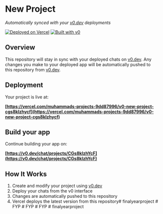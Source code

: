 # New Project

*Automatically synced with your [v0.dev](https://v0.dev) deployments*

[![Deployed on Vercel](https://img.shields.io/badge/Deployed%20on-Vercel-black?style=for-the-badge&logo=vercel)](https://vercel.com/muhammads-projects-9dd87996/v0-new-project-cgs8klzhycf)
[![Built with v0](https://img.shields.io/badge/Built%20with-v0.dev-black?style=for-the-badge)](https://v0.dev/chat/projects/CGs8klzhYcF)

## Overview

This repository will stay in sync with your deployed chats on [v0.dev](https://v0.dev).
Any changes you make to your deployed app will be automatically pushed to this repository from [v0.dev](https://v0.dev).

## Deployment

Your project is live at:

**[https://vercel.com/muhammads-projects-9dd87996/v0-new-project-cgs8klzhycf](https://vercel.com/muhammads-projects-9dd87996/v0-new-project-cgs8klzhycf)**

## Build your app

Continue building your app on:

**[https://v0.dev/chat/projects/CGs8klzhYcF](https://v0.dev/chat/projects/CGs8klzhYcF)**

## How It Works

1. Create and modify your project using [v0.dev](https://v0.dev)
2. Deploy your chats from the v0 interface
3. Changes are automatically pushed to this repository
4. Vercel deploys the latest version from this repository#   f i n a l y e a r p r o j e c t  
 #   F Y P  
 #   F Y P  
 #   F Y P  
 #   f i n a l y e a r p r o j e c t  
 